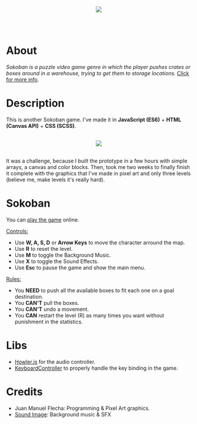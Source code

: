 <br />
<br />
<br />
<p align="center">
  <img src="https://gcdnb.pbrd.co/images/Reeciq4WBdLR.png">
</p>
<br />
<br />

# About
*Sokoban is a puzzle video game genre in which the player pushes crates or boxes around in a warehouse, trying to get them to storage locations.*
[Click for more info](https://en.wikipedia.org/wiki/Sokoban).

# Description
This is another Sokoban game. I've made it in **JavaScript (ES6)** + **HTML (Canvas API)** + **CSS (SCSS)**.
<br /><br />
<p align="center">
  <img src="https://gcdnb.pbrd.co/images/jEvfmjLaRcFa.png">
</p>
<br />
It was a challenge, because I built the prototype in a few hours with simple arrays, a canvas and color blocks. Then, took me two weeks to finally finish it complete with the graphics that I've made in pixel art and only three levels (believe me, make levels it's really hard).

# Sokoban
You can [play the game](https://flechajm.github.io/sokoban/) online.

<ins>Controls:</ins>
- Use **W, A, S, D** or **Arrow Keys** to move the character arround the map.
- Use **R** to reset the level.
- Use **M** to toggle the Background Music.
- Use **X** to toggle the Sound Effects.
- Use **Esc** to pause the game and show the main menu.

<ins>Rules:</ins>
- You **NEED** to push all the available boxes to fit each one on a goal destination.
- You **CAN'T** pull the boxes.
- You **CAN'T** undo a movement.
- You **CAN** restart the level (R) as many times you want without punishment in the statistics.

# Libs
- [Howler.js](https://howlerjs.com) for the audio controller.
- [KeyboardController](js/libs/keyboard_controller.js) to properly handle the key binding in the game.

# Credits
- Juan Manuel Flecha: Programming & Pixel Art graphics.
- [Sound Image](https://soundimage.org): Background music & SFX
